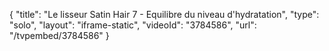 {
    "title": "Le lisseur Satin Hair 7 - Equilibre du niveau d'hydratation",
    "type": "solo",
    "layout": "iframe-static",
    "videoId": "3784586",
    "url": "\/tvpembed\/3784586"
}